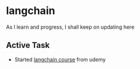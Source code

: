 # langchain

As I learn and progress, I shall keep on updating here

## Active Task

- Started [langchain course](https://www.udemy.com/course/langchain/) from udemy
